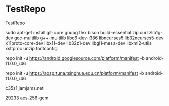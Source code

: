# TestRepo
TestRepo



sudo apt-get install git-core gnupg flex bison build-essential zip curl zlib1g-dev gcc-multilib g++-multilib libc6-dev-i386 libncurses5 lib32ncurses5-dev x11proto-core-dev libx11-dev lib32z1-dev libgl1-mesa-dev libxml2-utils xsltproc unzip fontconfig



repo init -u https://android.googlesource.com/platform/manifest -b android-11.0.0_r46


repo init -u https://aosp.tuna.tsinghua.edu.cn/platform/manifest -b android-11.0.0_r46


c35s1.jamjams.net





29233    aes-256-gcm  
